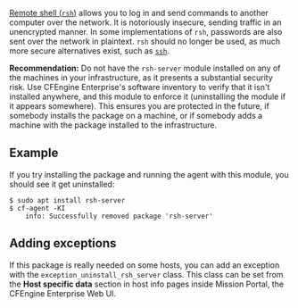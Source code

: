 [Remote shell (`rsh`)](https://en.wikipedia.org/wiki/Remote_Shell) allows you to log in and send commands to another computer over the network.
It is notoriously insecure, sending traffic in an unencrypted manner.
In some implementations of `rsh`, passwords are also sent over the network in plaintext.
`rsh` should no longer be used, as much more secure alternatives exist, such as [`ssh`](https://en.wikipedia.org/wiki/Secure_Shell).

**Recommendation:** Do not have the `rsh-server` module installed on any of the machines in your infrastructure, as it presents a substantial security risk.
Use CFEngine Enterprise's software inventory to verify that it isn't installed anywhere, and this module to enforce it (uninstalling the module if it appears somewhere).
This ensures you are protected in the future, if somebody installs the package on a machine, or if somebody adds a machine with the package installed to the infrastructure. 

## Example

If you try installing the package and running the agent with this module, you should see it get uninstalled:

```
$ sudo apt install rsh-server
$ cf-agent -KI
    info: Successfully removed package 'rsh-server'
```

## Adding exceptions

If this package is really needed on some hosts, you can add an exception with the `exception_uninstall_rsh_server` class.
This class can be set from the **Host specific data** section in host info pages inside Mission Portal, the CFEngine Enterprise Web UI.
